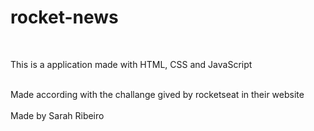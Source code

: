 <h1>rocket-news</h1>
<br/>
<p>This is a application made with HTML, CSS and JavaScript</p>
<br/>
<main>Made according with the challange gived by rocketseat in their website</main>
<br/>
<footer>Made by Sarah Ribeiro</footer>
